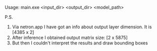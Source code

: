 ﻿Usage: main.exe <input_dir> <output_dir> <model_path>

P.S.
1. Via netron.app I have got an info about output layer dimension. It is [4385 х 2]
2. After inference I obtained output matrix size: [2 x 5875]
3. But then I couldn't interpret the results and draw bounding boxes